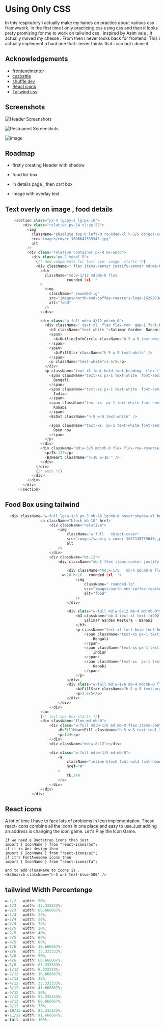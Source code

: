 
# Using Only CSS

In this respiratory i actually make my hands on practice about 
various css framwwork. In the first time i only practicing css using 
css and then it looks prety promising for me to work on tailwind css , inspired by Azim vaia , It actually moved my
chesse . From then i never looks back for frontend. This i actually implement a hard one that i never thinks that i can but i done it.


## Acknowledgements

 - [frontendmentor](https://www.frontendmentor.io/home)
 - [cssbattle](https://cssbattle.dev/)
 - [shuffle dev](https://shuffle.dev/)
 - [React icons](https://react-icons.github.io/react-icons/search?q=heart)
 - [Tailwind css](https://tailwindcss.com/docs/outline-width)

## Screenshots

![Header Screenshots](https://user-images.githubusercontent.com/51045712/152744949-94c6ccfe-c2c1-4ac6-9cbf-363f74d39134.png)

![Restuarent Screenshots](https://user-images.githubusercontent.com/51045712/152745148-bba77144-e336-4930-98c9-b2d6e66470ca.png)

![image](https://user-images.githubusercontent.com/51045712/152745378-f4305955-8dc0-434a-b0ae-24107c4b25b8.png)
## Roadmap

- firstly creating Header with shadow

- food list box

- in details page , then cart box 

- image with overlay text



## Text overly on image , food details

```javascript
    <section class="px-4 lg:py-5 lg:px-16">
        <div class="relative py-14 xl:py-52">
          <img
            className="absolute top-0 left-0 rounded-xl h-3/5 object-cover  w-full"
            src="images/cover-1606641339341.jpg"
            alt
          />
          <div class="relative container px-4 mx-auto">
            <div class="px-2 md:pl-5">
              {/* new components for text over image  starts */}
              <div className=" flex items-center justify-center md:mb-0 gap-1">
                <div
                  className="md:w-1/12 md:mb-0 flex  
                            rounded-5xl  "
                >
                  <img
                    className=" rounded-lg"
                    src="images/north-end-coffee-roasters-logo-1629873428586.png"
                    alt="food"
                  />
                </div>

                <div class="w-full md:w-4/12 md:mb-0">
                  <div className=" text-xl  flex flex-row  gap-1 font-bold font-heading truncate  items-center">
                    <h3 className="text-white ">Salimar Garden- Banani</h3>
                    <span>
                      <AiOutlineInfoCircle className="h-5 w-5 text-white" />
                    </span>
                    <span>
                      <AiFillStar className="h-5 w-5 text-white" />
                    </span>
                    <p className="text-white">3.6/5</p>
                  </div>
                  <p className="text-xl font-bold font-heading  flex flex-row items-center">
                    <span className="text-xs px-1 text-white  font-semibold font-heading">
                      Bengali
                    </span>
                    <span className="text-xs px-1 text-white  font-semibold font-heading">
                      Indian
                    </span>
                    <span className="text-xs  px-1 text-white font-semibold font-heading">
                      Kababi
                    </span>
                    <BsDot className="h-5 w-5 text-white" />

                    <span className="text-xs  px-1 text-white font-semibold font-heading">
                      Open now
                    </span>
                  </p>
                </div>
                <div className="md:w-3/5 md:mb-0 flex flex-row-reverse items-center text-white  gap-2 ">
                  <p>Tk.122</p>
                  <BsHeart className="h-10 w-10 " />
                </div>
              </div>
              {/* ends */}
            </div>
          </div>
        </div>
      </section>
```

## Food Box using tailwind


````javascript
  <div className="w-full lg:w-1/3 px-3 mb-16 lg:mb-0 hover:shadow-xl hover:translate-x-1">
                <a className="block mb-10" href>
                    <div className="relative">
                        <img
                            className="w-full   object-cover"
                            src="images/sausly-s-cover-1637130769640.jpeg"
                            alt
                        />
                    </div>
                    <div className="mt-12">
                        <div className="mb-2 flex items-center justify-center md:mb-0">

                            <div className="md:w-1/5   mb-4 md:mb-0 flex  
                          w-16 h-16   rounded-5xl  ">
                                <img
                                    className=" rounded-lg"
                                    src="images/north-end-coffee-roasters-logo-1629873428586.png"
                                    alt="food"
                                />
                            </div>

                            <div class="w-full md:w-8/12 mb-4 md:mb-0">
                                <h3 className="mb-3 text-xl text-[#292f48] opacity-75 font-bold font-heading truncate">
                                    Salimar Garden Restora - Banani
                                </h3>
                                <p className="text-xl font-bold font-heading  ">
                                    <span className="text-xs px-1 text-gray-500 font-semibold font-heading">
                                        Bengali
                                    </span>
                                    <span className="text-xs px-1 text-gray-500 font-semibold font-heading">
                                        Indian
                                    </span>
                                    <span className="text-xs  px-1 text-gray-500 font-semibold font-heading">
                                        Kababi
                                    </span>
                                </p>
                            </div>
                            <div class="w-full md:w-1/6 mb-4 md:mb-0 flex flex-row divide-y-reverse">
                                <AiFillStar className="h-5 w-5 text-orange-400" />
                                <p>3.6/5</p>
                            </div>
                        </div>
                    </div>
                </a>
                {/* last sub box starts */}
                <div className="flex md:mb-0">
                    <div class="w-full md:w-1/6 md:mb-0 flex items-center gap-2">
                        <BsFillHeartFill className="h-5 w-5 text-teal-300" />
                        <p>134</p>
                    </div>
                    <div className="md:w-8/12"></div>

                    <div class="w-full md:w-1/5 md:mb-0">
                        <a
                            className="inline-block font-bold font-heading rounded-md transition duration-200"
                            href="#"
                        >
                            Tk.244
                        </a>
                    </div>
                </div>
            </div>
````

## React icons 
A lot of time I have to face lots of problems in Icon implementation. These react-icons combine all the icons in one place and easy to use.Just adding an address is changing the icon game. Let's Play the Icon Game.

```javascripts
If we need a Bootstrap icons then just
import { IconName } from "react-icons/bs";
if it is Ant design then
import { IconName } from "react-icons/ai";
if it's FontAwesome icons then
import { IconName } from "react-icons/fa";

and to add className to icons is ,
<BsSearch className="h-5 w-5 text-blue-500" />

````

## tailwind Width Percentenge

````javascript
w-1/2	width: 50%;
w-1/3	width: 33.333333%;
w-2/3	width: 66.666667%;
w-1/4	width: 25%;
w-2/4	width: 50%;
w-3/4	width: 75%;
w-1/5	width: 20%;
w-2/5	width: 40%;
w-3/5	width: 60%;
w-4/5	width: 80%;
w-1/6	width: 16.666667%;
w-2/6	width: 33.333333%;
w-3/6	width: 50%;
w-4/6	width: 66.666667%;
w-5/6	width: 83.333333%;
w-1/12	width: 8.333333%;
w-2/12	width: 16.666667%;
w-3/12	width: 25%;
w-4/12	width: 33.333333%;
w-5/12	width: 41.666667%;
w-6/12	width: 50%;
w-7/12	width: 58.333333%;
w-8/12	width: 66.666667%;
w-9/12	width: 75%;
w-10/12	width: 83.333333%;
w-11/12	width: 91.666667%;
w-full	width: 100%;
````
